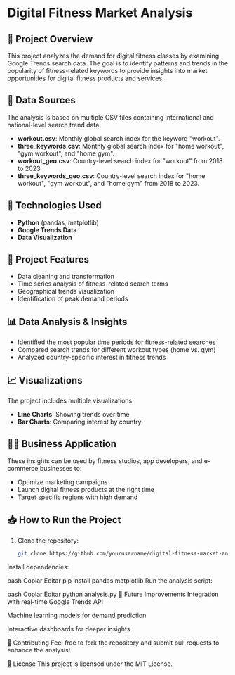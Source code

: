 # Digital Fitness Market Analysis

## 📌 Project Overview
This project analyzes the demand for digital fitness classes by examining Google Trends search data. The goal is to identify patterns and trends in the popularity of fitness-related keywords to provide insights into market opportunities for digital fitness products and services.

## 📂 Data Sources
The analysis is based on multiple CSV files containing international and national-level search trend data:

- **workout.csv**: Monthly global search index for the keyword "workout".
- **three_keywords.csv**: Monthly global search index for "home workout", "gym workout", and "home gym".
- **workout_geo.csv**: Country-level search index for "workout" from 2018 to 2023.
- **three_keywords_geo.csv**: Country-level search index for "home workout", "gym workout", and "home gym" from 2018 to 2023.

## 🔧 Technologies Used
- **Python** (pandas, matplotlib)
- **Google Trends Data**
- **Data Visualization**

## 🚀 Project Features
- Data cleaning and transformation
- Time series analysis of fitness-related search terms
- Geographical trends visualization
- Identification of peak demand periods

## 📊 Data Analysis & Insights
- Identified the most popular time periods for fitness-related searches
- Compared search trends for different workout types (home vs. gym)
- Analyzed country-specific interest in fitness trends

## 📈 Visualizations
The project includes multiple visualizations:
- **Line Charts**: Showing trends over time
- **Bar Charts**: Comparing interest by country

## 🏋️‍♂️ Business Application
These insights can be used by fitness studios, app developers, and e-commerce businesses to:
- Optimize marketing campaigns
- Launch digital fitness products at the right time
- Target specific regions with high demand

## 📥 How to Run the Project
1. Clone the repository:
   ```bash
   git clone https://github.com/yourusername/digital-fitness-market-analysis.git
Install dependencies:

bash
Copiar
Editar
pip install pandas matplotlib
Run the analysis script:

bash
Copiar
Editar
python analysis.py
📌 Future Improvements
Integration with real-time Google Trends API

Machine learning models for demand prediction

Interactive dashboards for deeper insights

🤝 Contributing
Feel free to fork the repository and submit pull requests to enhance the analysis!

📄 License
This project is licensed under the MIT License.
